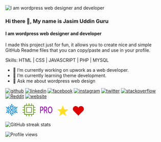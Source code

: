 ![I am wordpress web designer and developer](https://media-exp1.licdn.com/dms/image/C5616AQEAz3quLRc1fQ/profile-displaybackgroundimage-shrink_200_800/0/1609101589997?e=1649894400&v=beta&t=_ovxPVID9vOnhqpBnajcXefqBA2lGEzFdKbmI8iXZos)


### Hi there 👋, My name is Jasim Uddin Guru
#### I am wordpress web designer and developer


I made this project just for fun, it allows you to create nice and simple GitHub Readme files that you can copy/paste and use in your profile.

Skills: HTML | CSS | JAVASCRIPT | PHP | MYSQL

- 🔭 I’m currently working on upwork as a web developer. 
- 🌱 I’m currently learning theme development. 
- 💬 Ask me about wordpress web design  


[<img src='https://cdn.jsdelivr.net/npm/simple-icons@3.0.1/icons/github.svg' alt='github' height='40'>](https://github.com/jasimuddinguru)  [<img src='https://cdn.jsdelivr.net/npm/simple-icons@3.0.1/icons/linkedin.svg' alt='linkedin' height='40'>](https://www.linkedin.com/in/jasimuddinguru/)  [<img src='https://cdn.jsdelivr.net/npm/simple-icons@3.0.1/icons/facebook.svg' alt='facebook' height='40'>](https://www.facebook.com/jasimuddinguru)  [<img src='https://cdn.jsdelivr.net/npm/simple-icons@3.0.1/icons/instagram.svg' alt='instagram' height='40'>](https://www.instagram.com/jasimuddinguru/)  [<img src='https://cdn.jsdelivr.net/npm/simple-icons@3.0.1/icons/twitter.svg' alt='twitter' height='40'>](https://twitter.com/jasimuddinguru)  [<img src='https://cdn.jsdelivr.net/npm/simple-icons@3.0.1/icons/stackoverflow.svg' alt='stackoverflow' height='40'>](https://stackoverflow.com/users/jasimuddinguru)  [<img src='https://cdn.jsdelivr.net/npm/simple-icons@3.0.1/icons/reddit.svg' alt='Reddit' height='40'>](https://www.reddit.com/user/jasimuddinguru)  [<img src='https://cdn.jsdelivr.net/npm/simple-icons@3.0.1/icons/icloud.svg' alt='website' height='40'>](jasimuddinguru.com)  

<a href='https://archiveprogram.github.com/'><img src='https://raw.githubusercontent.com/acervenky/animated-github-badges/master/assets/acbadge.gif' width='40' height='40'></a> <a href='https://docs.github.com/en/developers'><img src='https://raw.githubusercontent.com/acervenky/animated-github-badges/master/assets/devbadge.gif' width='40' height='40'></a> <a href='https://github.com/pricing'><img src='https://raw.githubusercontent.com/acervenky/animated-github-badges/master/assets/pro.gif' width='40' height='40'></a> <a href='https://stars.github.com/'><img src='https://raw.githubusercontent.com/acervenky/animated-github-badges/master/assets/starbadge.gif' width='35' height='35'></a> <a href='https://docs.github.com/en/github/supporting-the-open-source-community-with-github-sponsors'><img src='https://raw.githubusercontent.com/acervenky/animated-github-badges/master/assets/sponsorbadge.gif' width='35' height='35'></a> 

![GitHub streak stats](https://github-readme-streak-stats.herokuapp.com/?user=jasimuddinguru)  

![Profile views](https://gpvc.arturio.dev/jasimuddinguru)  
